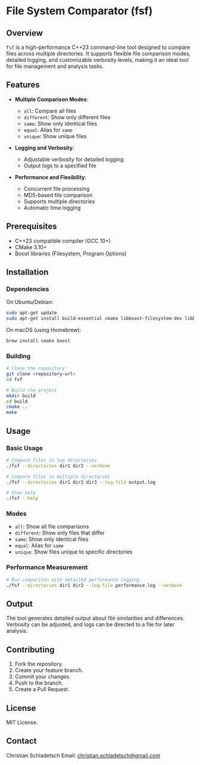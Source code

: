 # File System Comparator (fsf)

## Overview

`fsf` is a high-performance C++23 command-line tool designed to compare files across multiple directories. It supports flexible file comparison modes, detailed logging, and customizable verbosity levels, making it an ideal tool for file management and analysis tasks.

## Features

- **Multiple Comparison Modes**:
  - `all`: Compare all files
  - `different`: Show only different files
  - `same`: Show only identical files
  - `equal`: Alias for `same`
  - `unique`: Show unique files

- **Logging and Verbosity**:
  - Adjustable verbosity for detailed logging
  - Output logs to a specified file

- **Performance and Flexibility**:
  - Concurrent file processing
  - MD5-based file comparison
  - Supports multiple directories
  - Automatic time logging

## Prerequisites

- C++23 compatible compiler (GCC 10+)
- CMake 3.10+
- Boost libraries (Filesystem, Program Options)

## Installation

### Dependencies

On Ubuntu/Debian:
```bash
sudo apt-get update
sudo apt-get install build-essential cmake libboost-filesystem-dev libboost-program-options-dev
```

On macOS (using Homebrew):
```bash
brew install cmake boost
```

### Building

```bash
# Clone the repository
git clone <repository-url>
cd fsf

# Build the project
mkdir build
cd build
cmake ..
make
```

## Usage

### Basic Usage

```bash
# Compare files in two directories
./fsf --directories dir1 dir2 --verbose

# Compare files in multiple directories
./fsf --directories dir1 dir2 dir3 --log-file output.log

# Show help
./fsf --help
```

### Modes

- `all`: Show all file comparisons
- `different`: Show only files that differ
- `same`: Show only identical files
- `equal`: Alias for `same`
- `unique`: Show files unique to specific directories

### Performance Measurement

```bash
# Run comparison with detailed performance logging
./fsf --directories dir1 dir2 --log-file performance.log --verbose
```

## Output

The tool generates detailed output about file similarities and differences. Verbosity can be adjusted, and logs can be directed to a file for later analysis.

## Contributing

1. Fork the repository.
2. Create your feature branch.
3. Commit your changes.
4. Push to the branch.
5. Create a Pull Request.

## License

MIT License.

## Contact

Christian Schladetsch
Email: christian.schladetsch@gmail.com

